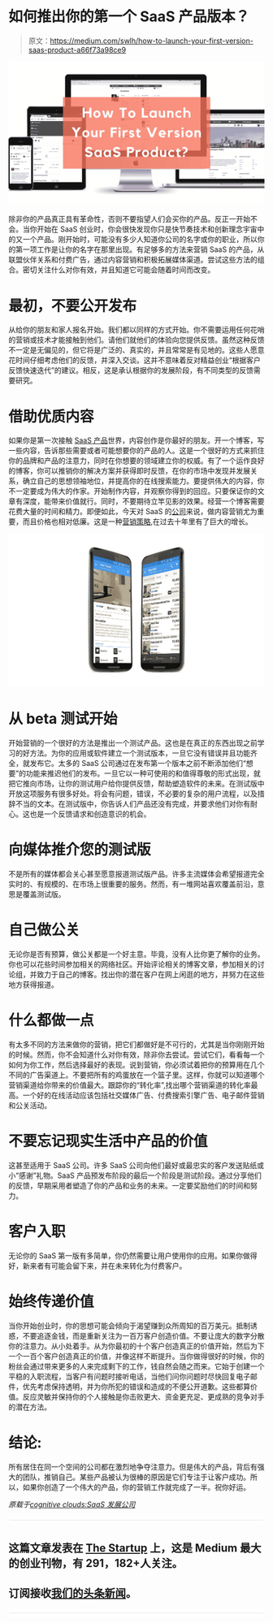 # 如何推出你的第一个 SaaS 产品版本？

> 原文：<https://medium.com/swlh/how-to-launch-your-first-version-saas-product-a66f73a98ce9>

![](img/cad40ef216d092a8223f6f8aea6adfe6.png)

除非你的产品真正具有革命性，否则不要指望人们会买你的产品。反正一开始不会。当你开始在 SaaS 创业时，你会很快发现你只是快节奏技术和创新理念宇宙中的又一个产品。刚开始时，可能没有多少人知道你公司的名字或你的职业，所以你的第一项工作是让你的名字在那里出现。有足够多的方法来营销 SaaS 的产品，从联盟伙伴关系和付费广告，通过内容营销和积极拓展媒体渠道。尝试这些方法的组合。密切关注什么对你有效，并且知道它可能会随着时间而改变。

# 最初，不要公开发布

从给你的朋友和家人报名开始。我们都以同样的方式开始。你不需要运用任何花哨的营销或技术才能接触到他们。请他们就他们的体验向您提供反馈。虽然这种反馈不一定是无偏见的，但它将是广泛的、真实的，并且常常是有见地的。这些人愿意花时间仔细考虑他们的反馈，并深入交谈。这并不意味着反对精益创业“根据客户反馈快速迭代”的建议。相反，这是承认根据你的发展阶段，有不同类型的反馈需要研究。

# 借助优质内容

如果你是第一次接触 [SaaS 产品](https://www.cognitiveclouds.com/custom-software-development-services/saas-application-development-company)世界，内容创作是你最好的朋友。开一个博客，写一些内容，告诉那些需要或者可能想要你的产品的人。这是一个很好的方式来抓住你的品牌和产品的注意力，同时在你想要的领域建立你的权威。有了一个运作良好的博客，你可以推销你的解决方案并获得即时反馈，在你的市场中发现并发展关系，确立自己的思想领袖地位，并提高你的在线搜索能力。要提供伟大的内容，你不一定要成为伟大的作家。开始制作内容，并观察你得到的回应。只要保证你的文章有深度，能带来价值就行。同时，不要期待立竿见影的效果。经营一个博客需要花费大量的时间和精力。即便如此，今天对 SaaS 的[公司](https://www.cognitiveclouds.com/custom-software-development-services/saas-application-development-company)来说，做内容营销尤为重要，而且价格也相对低廉。这是一种[营销策略](https://www.datadab.com),在过去十年里有了巨大的增长。

![](img/d3cf734ee1cbf7b920e6e0ea1262bfd6.png)

# 从 beta 测试开始

开始营销的一个很好的方法是推出一个测试产品。这也是在真正的东西出现之前学习的好方法。为你的应用或软件建立一个测试版本，一旦它没有错误并且功能齐全，就发布它。太多的 SaaS 公司通过在发布第一个版本之前不断添加他们“想要”的功能来推迟他们的发布。一旦它以一种可使用的和值得尊敬的形式出现，就把它推向市场，让你的测试用户给你提供反馈，帮助塑造软件的未来。在测试版中开放这项服务有很多好处。将会有问题，错误，不必要的复杂的用户流程，以及措辞不当的文本。在测试版中，你告诉人们产品还没有完成，并要求他们对你有耐心。这也是一个反馈请求和创造意识的机会。

# 向媒体推介您的测试版

不是所有的媒体都会关心甚至愿意报道测试版产品。许多主流媒体会希望报道完全实时的、有规模的、在市场上很重要的服务。然而，有一堆网站喜欢覆盖前沿，意思是覆盖测试版。

# 自己做公关

无论你是否有预算，做公关都是一个好主意。毕竟，没有人比你更了解你的业务。你也可以花些时间参加相关的网络社区。开始评论相关的博客文章，参加相关的讨论组，并致力于自己的博客。找出你的潜在客户在网上闲逛的地方，并努力在这些地方获得报道。

# 什么都做一点

有太多不同的方法来做你的营销，把它们都做好是不可行的，尤其是当你刚刚开始的时候。然而，你不会知道什么对你有效，除非你去尝试。尝试它们，看看每一个如何为你工作，然后选择最好的表现。说到营销，你必须试着把你的预算用在几个不同的广告渠道上。不要把所有的鸡蛋放在一个篮子里。这样，你就可以知道哪个营销渠道给你带来的价值最大。跟踪你的“转化率”,找出哪个营销渠道的转化率最高。一个好的在线活动应该包括社交媒体广告、付费搜索引擎广告、电子邮件营销和公关活动。

# 不要忘记现实生活中产品的价值

这甚至适用于 SaaS 公司。许多 SaaS 公司向他们最好或最忠实的客户发送贴纸或小“感谢”礼物。SaaS 产品预发布阶段的最后一个阶段是测试阶段。通过分享他们的反馈，早期采用者塑造了你的产品和业务的未来。一定要奖励他们的时间和努力。

# 客户入职

无论你的 SaaS 第一版有多简单，你仍然需要让用户使用你的应用。如果你做得好，新来者有可能会留下来，并在未来转化为付费客户。

# 始终传递价值

当你开始创业时，你的思想可能会倾向于渴望赚到众所周知的百万美元。抵制诱惑，不要追逐金钱，而是重新关注为一百万客户创造价值。不要让庞大的数字分散你的注意力。从小处着手。从为你最初的十个客户创造真正的价值开始，然后为下一个一百个客户创造真正的价值，并像这样不断提升。当你做得很好的时候，你的粉丝会通过带来更多的人来完成剩下的工作，钱自然会随之而来。它始于创建一个平稳的入职流程，当客户有问题时接听电话，当他们问你问题时尽快回复电子邮件，优先考虑保持透明，并为你所犯的错误和造成的不便公开道歉。这些都算价值。反应灵敏并保持你的个人接触是你击败更大、资金更充足、更成熟的竞争对手的潜在方法。

# 结论:

所有居住在同一个空间的公司都在激烈地争夺注意力。但是伟大的产品，背后有强大的团队，推销自己。某些产品被认为很棒的原因是它们专注于让客户成功。所以，如果你创造了一个伟大的产品，你的营销工作就完成了一半。祝你好运。

*原载于*[*cognitive clouds:SaaS 发展公司*](https://www.cognitiveclouds.com/insights/how-to-launch-your-first-version-saas-product/)

![](img/731acf26f5d44fdc58d99a6388fe935d.png)

## 这篇文章发表在 [The Startup](https://medium.com/swlh) 上，这是 Medium 最大的创业刊物，有 291，182+人关注。

## 订阅接收[我们的头条新闻](http://growthsupply.com/the-startup-newsletter/)。

![](img/731acf26f5d44fdc58d99a6388fe935d.png)